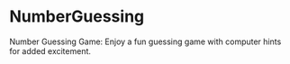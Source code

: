 # NumberGuessing
Number Guessing Game: Enjoy a fun guessing game with computer hints for added excitement.